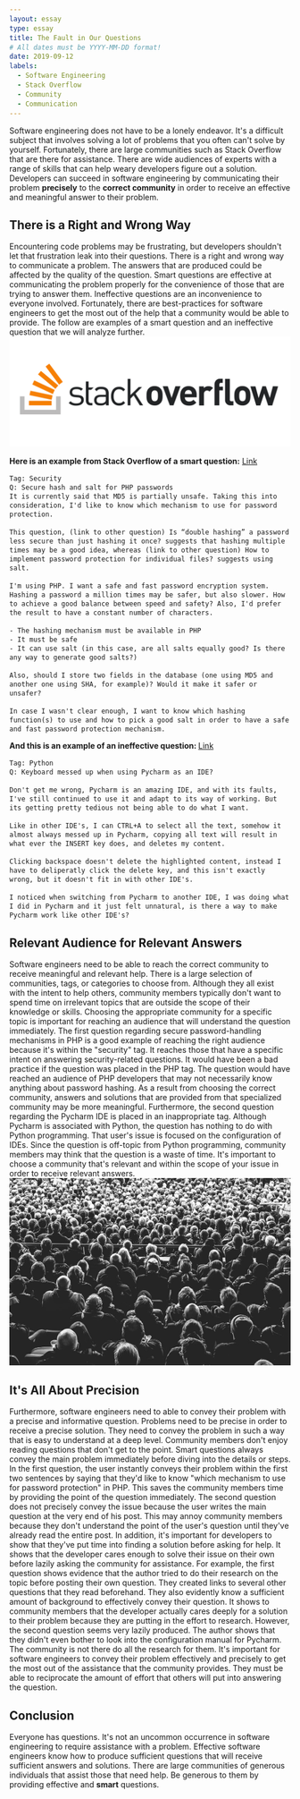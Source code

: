 ```yaml
---
layout: essay
type: essay
title: The Fault in Our Questions
# All dates must be YYYY-MM-DD format!
date: 2019-09-12
labels:
  - Software Engineering
  - Stack Overflow
  - Community
  - Communication
---
```



Software engineering does not have to be a lonely endeavor. It's a difficult subject that involves solving a lot of problems that you often can't solve by yourself. Fortunately, there are large communities such as Stack Overflow that are there for assistance. There are wide audiences of experts with a range of skills that can help weary developers figure out a solution. Developers can succeed in software engineering by communicating their problem <strong>precisely</strong> to the <strong>correct community</strong> in order to receive an effective and meaningful answer to their problem.

<h2>There is a Right and Wrong Way</h2>
Encountering code problems may be frustrating, but developers shouldn't let that frustration leak into their questions. There is a right and wrong way to communicate a problem. The answers that are produced could be affected by the quality of the question. Smart questions are effective at communicating the problem properly for the convenience of those that are trying to answer them. Ineffective questions are an inconvenience to everyone involved. Fortunately, there are best-practices for software engineers to get the most out of the help that a community would be able to provide. The follow are examples of a smart question and an ineffective question that we will analyze further.

<img class="ui image" src="../images/stackoverflow.png">

<strong>Here is an example from Stack Overflow of a smart question:</strong>
[Link](https://stackoverflow.com/questions/401656/secure-hash-and-salt-for-php-passwords)
```
Tag: Security
Q: Secure hash and salt for PHP passwords
It is currently said that MD5 is partially unsafe. Taking this into consideration, I'd like to know which mechanism to use for password protection.

This question, (link to other question) Is “double hashing” a password less secure than just hashing it once? suggests that hashing multiple times may be a good idea, whereas (link to other question) How to implement password protection for individual files? suggests using salt.

I'm using PHP. I want a safe and fast password encryption system. Hashing a password a million times may be safer, but also slower. How to achieve a good balance between speed and safety? Also, I'd prefer the result to have a constant number of characters.

- The hashing mechanism must be available in PHP
- It must be safe
- It can use salt (in this case, are all salts equally good? Is there any way to generate good salts?)

Also, should I store two fields in the database (one using MD5 and another one using SHA, for example)? Would it make it safer or unsafer?

In case I wasn't clear enough, I want to know which hashing function(s) to use and how to pick a good salt in order to have a safe and fast password protection mechanism.
```
<strong>And this is an example of an ineffective question: </strong>
[Link](https://stackoverflow.com/questions/51451006/keyboard-messed-up-when-using-pycharm-as-an-ide)
```
Tag: Python
Q: Keyboard messed up when using Pycharm as an IDE?

Don't get me wrong, Pycharm is an amazing IDE, and with its faults, I've still continued to use it and adapt to its way of working. But its getting pretty tedious not being able to do what I want.

Like in other IDE's, I can CTRL+A to select all the text, somehow it almost always messed up in Pycharm, copying all text will result in what ever the INSERT key does, and deletes my content.

Clicking backspace doesn't delete the highlighted content, instead I have to deliperatly click the delete key, and this isn't exactly wrong, but it doesn't fit in with other IDE's.

I noticed when switching from Pycharm to another IDE, I was doing what I did in Pycharm and it just felt unnatural, is there a way to make Pycharm work like other IDE's?
```
<h2>Relevant Audience for Relevant Answers</h2>
Software engineers need to be able to reach the correct community to receive meaningful and relevant help. There is a large selection of communities, tags, or categories to choose from. Although they all exist with the intent to help others, community members typically don't want to spend time on irrelevant topics that are outside the scope of their knowledge or skills. Choosing the appropriate community for a specific topic is important for reaching an audience that will understand the question immediately. The first question regarding secure password-handling mechanisms in PHP is a good example of reaching the right audience because it's within the "security" tag. It reaches those that have a specific intent on answering security-related questions. It would have been a bad practice if the question was placed in the PHP tag. The question would have reached an audience of PHP developers that may not necessarily know anything about password hashing. As a result from choosing the correct community, answers and solutions that are provided from that specialized community may be more meaningful. Furthermore, the second question regarding the Pycharm IDE is placed in an inappropriate tag. Although Pycharm is associated with Python, the question has nothing to do with Python programming. That user's issue is focused on the configuration of IDEs. Since the question is off-topic from Python programming, community members may think that the question is a waste of time. It's important to choose a community that's relevant and within the scope of your issue in order to receive relevant answers.


<img class="ui image" src="../images/audience.jpg">

<h2>It's All About Precision</h2>
Furthermore, software engineers need to able to convey their problem with a precise and informative question. Problems need to be precise in order to receive a precise solution. They need to convey the problem in such a way that is easy to understand at a deep level. Community members don't enjoy reading questions that don't get to the point. Smart questions always convey the main problem immediately before diving into the details or steps. In the first question, the user instantly conveys their problem within the first two sentences by saying that they'd like to know "which mechanism to use for password protection" in PHP. This saves the community members time by providing the point of the question immediately. The second question does not precisely convey the issue because the user writes the main question at the very end of his post. This may annoy community members because they don't understand the point of the user's question until they've already read the entire post. In addition, it's important for developers to show that they've put time into finding a solution before asking for help. It shows that the developer cares enough to solve their issue on their own before lazily asking the community for assistance. For example, the first question shows evidence that the author tried to do their research on the topic before posting their own question. They created links to several other questions that they read beforehand. They also evidently know a sufficient amount of background to effectively convey their question. It shows to community members that the developer actually cares deeply for a solution to their problem because they are putting in the effort to research. However, the second question seems very lazily produced. The author shows that they didn't even bother to look into the configuration manual for Pycharm. The community is not there do all the research for them. It's important for software engineers to convey their problem effectively and precisely to get the most out of the assistance that the community provides. They must be able to reciprocate the amount of effort that others will put into answering the question.

<h2>Conclusion</h2> 
Everyone has questions. It's not an uncommon occurrence in software engineering to require assistance with a problem. Effective software engineers know how to produce sufficient questions that will receive sufficient answers and solutions. There are large communities of generous individuals that assist those that need help. Be generous to them by providing effective and <strong>smart</strong> questions.






